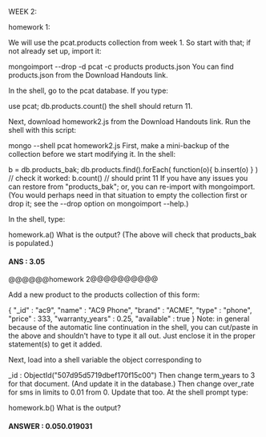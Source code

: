 
WEEK 2:

homework 1:

We will use the pcat.products collection from week 1. So start with that; if not already set up, import it:

mongoimport --drop -d pcat -c products products.json
You can find products.json from the Download Handouts link.

In the shell, go to the pcat database. If you type:

use pcat;
db.products.count()
the shell should return 11.

Next, download homework2.js from the Download Handouts link. Run the shell with this script:

mongo --shell pcat homework2.js
First, make a mini-backup of the collection before we start modifying it. In the shell:

b = db.products_bak; db.products.find().forEach( function(o){ b.insert(o) } )
 // check it worked:
b.count()
// should print 11
If you have any issues you can restore from "products_bak"; or, you can re-import with mongoimport. (You would perhaps need in that situation to empty the collection first or drop it; see the --drop option on mongoimport --help.)

In the shell, type:

homework.a()
What is the output? (The above will check that products_bak is populated.)


#### ANS : 3.05

@@@@@@homework 2@@@@@@@@@@


Add a new product to the products collection of this form:

{
    "_id" : "ac9",
    "name" : "AC9 Phone",
    "brand" : "ACME",
    "type" : "phone",
    "price" : 333,
    "warranty_years" : 0.25,
    "available" : true
}
Note: in general because of the automatic line continuation in the shell, you can cut/paste in the above and shouldn't have to type it all out. Just enclose it in the proper statement(s) to get it added.

Next, load into a shell variable the object corresponding to

_id : ObjectId("507d95d5719dbef170f15c00")
Then change term_years to 3 for that document. (And update it in the database.)
Then change over_rate for sms in limits to 0.01 from 0. Update that too.
At the shell prompt type:

homework.b()
What is the output?





#### ANSWER : 0.050.019031












